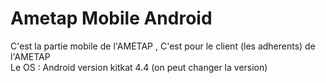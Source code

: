 # Ametap Mobile Android

C'est la partie mobile de l'AMETAP , C'est pour le client (les adherents) de l'AMETAP
<br>Le OS : Android version kitkat 4.4 (on peut changer la version)
